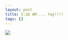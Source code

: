 ```yaml
---
layout: post
title: 5:18 AM.... Yay!!!!
tags: []
---
```


![](http://www.galileonet.it/postdoc/images/18.jpg)
